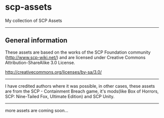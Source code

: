 # scp-assets
 My collection of SCP Assets

---

General information
---

These assets are based on the works of the SCP Foundation community (http://www.scp-wiki.net/) and are licensed under Creative Commons Attribution-ShareAlike 3.0 License.

http://creativecommons.org/licenses/by-sa/3.0/

---
I have credited authors where it was possible, in other cases,
these assets are from the SCP - Containment Breach game, it's mods(like Box of Horrors, SCP: Nine-Tailed Fox, Ultimate Edition) and SCP Unity.

---

more assets are coming soon...